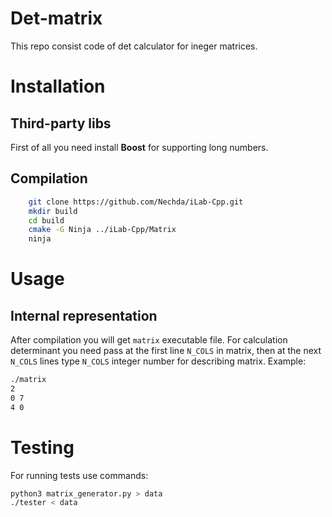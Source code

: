 # Det-matrix
This repo consist code of det calculator for ineger matrices.
# Installation
## Third-party libs
First of all you need install **Boost** for supporting long numbers.
## Compilation
```bash
    git clone https://github.com/Nechda/iLab-Cpp.git
    mkdir build
    cd build
    cmake -G Ninja ../iLab-Cpp/Matrix
    ninja
```
# Usage
## Internal representation
After compilation you will get `matrix` executable file. For calculation determinant you need pass at the first line `N_COLS` in matrix, then at the next `N_COLS` lines
type `N_COLS` integer number for describing matrix. Example:
```bash
./matrix
2
0 7
4 0
```
# Testing
For running tests use commands:
```bash
python3 matrix_generator.py > data
./tester < data
```

